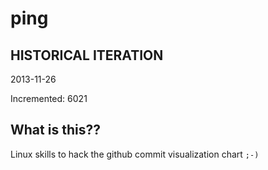 # ping

## HISTORICAL ITERATION
2013-11-26

Incremented: 6021

## What is this?? 
Linux skills to hack the github commit visualization chart `;-)`
